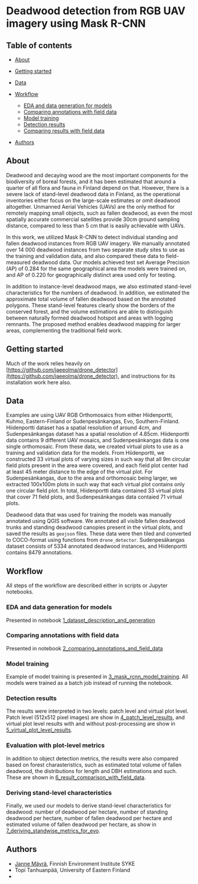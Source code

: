 # Deadwood detection from RGB UAV imagery using Mask R-CNN

## Table of contents

* [About](#about)
* [Getting started](#getting-started)
* [Data](#data)
* [Workflow](#workflow)
  * [EDA and data generation for models](#eda-and-data-generation-for-models)
  * [Comparing annotations with field data](#comparing-annotations-with-field-data)
  * [Model training](#model-training)
  * [Detection results](#detection-results)
  * [Comparing results with field data](#comparing-results-with-field-data)

* [Authors](#authors)

## About

Deadwood and decaying wood are the most important components for the biodiversity of boreal forests, and it has been estimated that around a quarter of all flora and fauna in Finland depend on that. However, there is a severe lack of stand-level deadwood data in Finland, as the operational inventories either focus on the large-scale estimates or omit deadwood altogether. Unmanned Aerial Vehicles (UAVs) are the only method for remotely mapping small objects, such as fallen deadwood, as even the most spatially accurate commercial satellites provide 30cm ground sampling distance, compared to less than 5 cm that is easily achievable with UAVs.

In this work, we utilized Mask R-CNN to detect individual standing and fallen deadwood instances from RGB UAV imagery. We manually annotated over 14 000 deadwood instances from two separate study sites to use as the training and validation data, and also compared these data to field-measured deadwood data. Our models achieved test set Average Precision (AP) of 0.284 for the same geographical area the models were trained on, and AP of 0.220 for geographically distinct area used only for testing. 

In addition to instance-level deadwood maps, we also estimated stand-level characteristics for the numbers of deadwood. In addition, we estimated the approximate total volume of fallen deadwood based on the annotated polygons. These stand-level features clearly show the borders of the conserved forest, and the volume estimations are able to distinguish between naturally formed deadwood hotspot and areas with logging remnants. The proposed method enables deadwood mapping for larger areas, complementing the traditional field work. 


## Getting started

Much of the work relies heavily on [https://github.com/jaeeolma/drone_detector](https://github.com/jaeeolma/drone_detector), and instructions for its installation work here also.

## Data

Examples are using UAV RGB Orthomosaics from either Hiidenportti, Kuhmo, Eastern-Finland or Sudenpesänkangas, Evo, Southern-Finland. Hiidenportti dataset has a spatial resolution of around 4cm, and Sudenpesänkangas dataset has a spatial resolution of 4.85cm. Hiidenportti data contains 9 different UAV mosaics, and Sudenpesänkangas data is one single orthomosaic. From these data, we created virtual plots to use as a training and validation data for the models. From Hiidenportti, we constructed 33 virtual plots of varying sizes in such way that all 9m circular field plots present in the area were covered, and each field plot center had at least 45 meter distance to the edge of the virtual plot. For Sudenpesänkangas, due to the area and orthomosaic being larger, we extracted 100x100m plots in such way that each virtual plot contains only one circular field plot. In total, Hiidenportti data contained 33 virtual plots that cover 71 field plots, and Sudenpesänkangas data contaied 71 virtual plots. 

Deadwood data that was used for training the models was manually annotated using QGIS software. We annotated all visible fallen deadwood trunks and standing deadwood canopies present in the virtual plots, and saved the results as `geojson` files. These data were then tiled and converted to COCO-format using functions from `drone_detector`. Sudenpesäkangas dataset consists of 5334 annotated deadwood instances, and Hiidenportti contains 8479 annotations. 

## Workflow

All steps of the workflow are described either in scripts or Jupyter notebooks.

### EDA and data generation for models

Presented in notebook [1_dataset_description_and_generation](notebooks/1_dataset_description_and_generation.ipynb)

### Comparing annotations with field data

Presented in notebook [2_comparing_annotations_and_field_data](notebooks/2_comparing_annotations_and_field_data.ipynb)

### Model training

Example of model training is presented in [3_mask_rcnn_model_training](notebooks/3_mask_rcnn_model_training.ipynb). All models were trained as a batch job instead of running the notebook.

### Detection results

The results were interpreted in two levels: patch level and virtual plot level. Patch level (512x512 pixel images) are show in [4_patch_level_results](notebooks/4_patch_level_results.ipynb), and virtual plot level results with and without post-processing are show in [5_virtual_plot_level_results](notebooks/5_virtual_plot_level_results.ipynb).

### Evaluation with plot-level metrics

In addition to object detection metrics, the results were also compared based on forest charasteristics, such as estimated total volume of fallen deadwood, the distributions for length and DBH estimations and such. These are shown in [6_result_comparison_with_field_data](notebooks/6_result_comparison_with_field_data.ipynb).

### Deriving stand-level characteristics

Finally, we used our models to derive stand-level characteristics for deadwood: number of deadwood per hectare, number of standing deadwood per hectare, number of fallen deadwood per hectare and estimated volume of fallen deadwood per hectare, as show in [7_deriving_standwise_metrics_for_evo](notebooks/7_deriving_standwise_metrics_for_evo.ipynb).

## Authors

* [Janne Mäyrä](github.com/jaeeolma), Finnish Environment Institute SYKE
* Topi Tanhuanpää, University of Eastern Finland
* 
